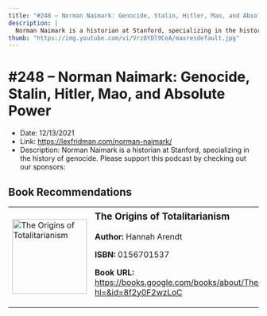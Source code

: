 ```yaml
---
title: "#248 – Norman Naimark: Genocide, Stalin, Hitler, Mao, and Absolute Power"
description: |
  Norman Naimark is a historian at Stanford, specializing in the history of genocide. Please support this podcast by checking out our sponsors:"
thumb: "https://img.youtube.com/vi/Vrz8YDl9CeA/maxresdefault.jpg"
---
```


# #248 – Norman Naimark: Genocide, Stalin, Hitler, Mao, and Absolute Power

  - Date: 12/13/2021
  - Link: https://lexfridman.com/norman-naimark/
  - Description: Norman Naimark is a historian at Stanford, specializing in the history of genocide. Please support this podcast by checking out our sponsors:

## Book Recommendations

<table style="border: none;"><tr style="border: none;"><td style="border: none;"><img src="https://books.google.com/books/content?id=8f2y0F2wzLoC&printsec=frontcover&img=1&zoom=1&edge=curl&source=gbs_api" alt="The Origins of Totalitarianism" width="150" style="vertical-align: top;"></td><td style="border: none; vertical-align: top;"><h3 style='margin-top: 5'>The Origins of Totalitarianism</h3><p><strong>Author:</strong> Hannah Arendt</p><p><strong>ISBN:</strong> 0156701537</p><p><strong>Book URL:</strong> <a href="https://books.google.com/books/about/The_Origins_of_Totalitarianism.html?hl=&id=8f2y0F2wzLoC">https://books.google.com/books/about/The_Origins_of_Totalitarianism.html?hl=&id=8f2y0F2wzLoC</a></p></td></tr></table>
